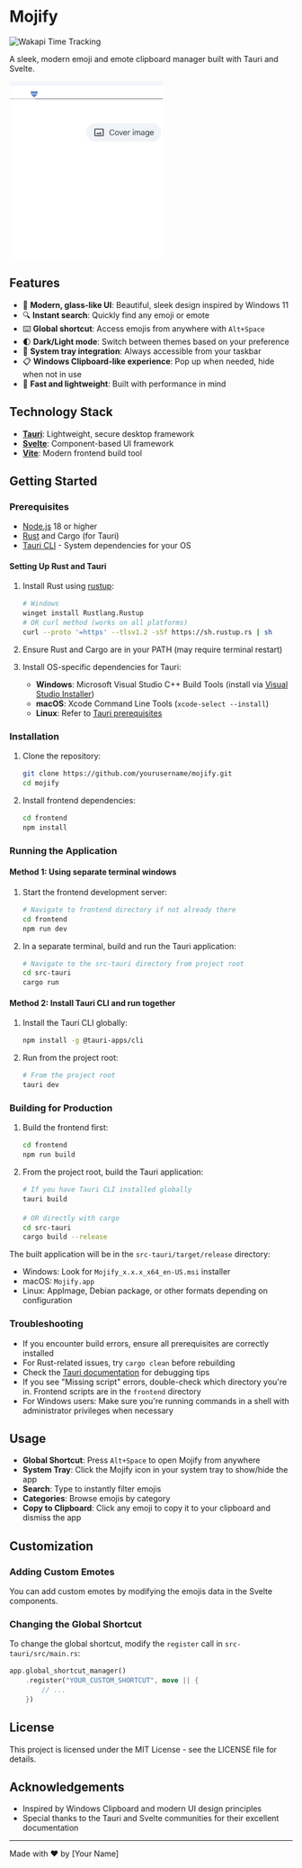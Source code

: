 # Mojify

<img src="https://wakapi-qt1b.onrender.com/api/badge/fahad/interval:any/project:Mojify" 
     alt="Wakapi Time Tracking" 
     title="Spent more than that amount of time spent on this project">

A sleek, modern emoji and emote clipboard manager built with Tauri and Svelte.

![Mojify Screenshot](animation.gif)

## Features

- 🎨 **Modern, glass-like UI**: Beautiful, sleek design inspired by Windows 11
- 🔍 **Instant search**: Quickly find any emoji or emote
- ⌨️ **Global shortcut**: Access emojis from anywhere with `Alt+Space`
- 🌓 **Dark/Light mode**: Switch between themes based on your preference
- 🔄 **System tray integration**: Always accessible from your taskbar
- 📋 **Windows Clipboard-like experience**: Pop up when needed, hide when not in use
- 🚀 **Fast and lightweight**: Built with performance in mind

## Technology Stack

- **[Tauri](https://tauri.app/)**: Lightweight, secure desktop framework
- **[Svelte](https://svelte.dev/)**: Component-based UI framework
- **[Vite](https://vitejs.dev/)**: Modern frontend build tool

## Getting Started

### Prerequisites

- [Node.js](https://nodejs.org/) 18 or higher
- [Rust](https://www.rust-lang.org/tools/install) and Cargo (for Tauri)
- [Tauri CLI](https://tauri.app/v1/guides/getting-started/prerequisites/) - System dependencies for your OS

#### Setting Up Rust and Tauri
1. Install Rust using [rustup](https://rustup.rs/):
   ```bash
   # Windows
   winget install Rustlang.Rustup
   # OR curl method (works on all platforms)
   curl --proto '=https' --tlsv1.2 -sSf https://sh.rustup.rs | sh
   ```

2. Ensure Rust and Cargo are in your PATH (may require terminal restart)

3. Install OS-specific dependencies for Tauri:
   - **Windows**: Microsoft Visual Studio C++ Build Tools (install via [Visual Studio Installer](https://visualstudio.microsoft.com/visual-cpp-build-tools/))
   - **macOS**: Xcode Command Line Tools (`xcode-select --install`)
   - **Linux**: Refer to [Tauri prerequisites](https://tauri.app/v1/guides/getting-started/prerequisites)

### Installation

1. Clone the repository:
   ```bash
   git clone https://github.com/yourusername/mojify.git
   cd mojify
   ```

2. Install frontend dependencies:
   ```bash
   cd frontend
   npm install
   ```

### Running the Application

#### Method 1: Using separate terminal windows
1. Start the frontend development server:
   ```bash
   # Navigate to frontend directory if not already there
   cd frontend
   npm run dev
   ```

2. In a separate terminal, build and run the Tauri application:
   ```bash
   # Navigate to the src-tauri directory from project root
   cd src-tauri
   cargo run
   ```

#### Method 2: Install Tauri CLI and run together
1. Install the Tauri CLI globally:
   ```bash
   npm install -g @tauri-apps/cli
   ```

2. Run from the project root:
   ```bash
   # From the project root
   tauri dev
   ```

### Building for Production

1. Build the frontend first:
   ```bash
   cd frontend
   npm run build
   ```

2. From the project root, build the Tauri application:
   ```bash
   # If you have Tauri CLI installed globally
   tauri build
   
   # OR directly with cargo
   cd src-tauri
   cargo build --release
   ```

The built application will be in the `src-tauri/target/release` directory:
- Windows: Look for `Mojify_x.x.x_x64_en-US.msi` installer
- macOS: `Mojify.app`
- Linux: AppImage, Debian package, or other formats depending on configuration

### Troubleshooting

- If you encounter build errors, ensure all prerequisites are correctly installed
- For Rust-related issues, try `cargo clean` before rebuilding
- Check the [Tauri documentation](https://tauri.app/v1/guides/debugging/application/) for debugging tips
- If you see "Missing script" errors, double-check which directory you're in. Frontend scripts are in the `frontend` directory
- For Windows users: Make sure you're running commands in a shell with administrator privileges when necessary

## Usage

- **Global Shortcut**: Press `Alt+Space` to open Mojify from anywhere
- **System Tray**: Click the Mojify icon in your system tray to show/hide the app
- **Search**: Type to instantly filter emojis
- **Categories**: Browse emojis by category
- **Copy to Clipboard**: Click any emoji to copy it to your clipboard and dismiss the app

## Customization

### Adding Custom Emotes

You can add custom emotes by modifying the emojis data in the Svelte components.

### Changing the Global Shortcut

To change the global shortcut, modify the `register` call in `src-tauri/src/main.rs`:

```rust
app.global_shortcut_manager()
    .register("YOUR_CUSTOM_SHORTCUT", move || {
        // ...
    })
```

## License

This project is licensed under the MIT License - see the LICENSE file for details.

## Acknowledgements

- Inspired by Windows Clipboard and modern UI design principles
- Special thanks to the Tauri and Svelte communities for their excellent documentation

---

Made with ❤️ by [Your Name]
